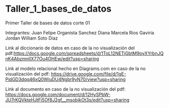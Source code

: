 # Taller_1_bases_de_datos
Primer Taller de bases de datos corte 01 

Integrantes:
Juan Felipe Organista Sanchez
Diana Marcela Rios Gaviria
Jordan William Soto Diaz

Link al diccionario de datos en caso de la no visualización del pdf:https://docs.google.com/spreadsheets/d/1ToL12NETjGbtM9oyXYrbnJQnK4AbzmnlIX77Ou4OHEw/edit?usp=sharing 

Link al modelo relacional hecho en Diagrams.com en caso de la no visualización del pdf: https://drive.google.com/file/d/1gE-PidGD3dqq46xQ0WiuDU4Ngbr9yN70/view?usp=sharing

Link al documento en caso de la no visualización del pdf: https://docs.google.com/document/d/12HySPbW-JU7rKQVkteHJtFi5Of8J2gf__msobjkOt3s/edit?usp=sharing

